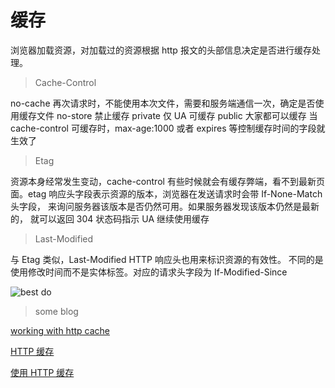 # 缓存

浏览器加载资源，对加载过的资源根据 http 报文的头部信息决定是否进行缓存处理。

> Cache-Control

no-cache 再次请求时，不能使用本次文件，需要和服务端通信一次，确定是否使用缓存文件
no-store 禁止缓存
private 仅 UA 可缓存
public 大家都可以缓存
当 cache-control 可缓存时，max-age:1000 或者 expires 等控制缓存时间的字段就生效了

> Etag

资源本身经常发生变动，cache-control 有些时候就会有缓存弊端，看不到最新页面。etag 响应头字段表示资源的版本，浏览器在发送请求时会带 If-None-Match 头字段， 来询问服务器该版本是否仍然可用。如果服务器发现该版本仍然是最新的， 就可以返回 304 状态码指示 UA 继续使用缓存

> Last-Modified

与 Etag 类似，Last-Modified HTTP 响应头也用来标识资源的有效性。 不同的是使用修改时间而不是实体标签。对应的请求头字段为 If-Modified-Since

![best do](https://developers.google.com/web/fundamentals/performance/optimizing-content-efficiency/images/http-cache-decision-tree.png?hl=zh-cn)

> some blog

[working with http cache](https://www.brianstorti.com/working-with-http-cache/)

[HTTP 缓存](https://developers.google.com/web/fundamentals/performance/optimizing-content-efficiency/http-caching?hl=zh-cn#cache-control)

[使用 HTTP 缓存](https://harttle.land/2017/04/04/using-http-cache.html)
